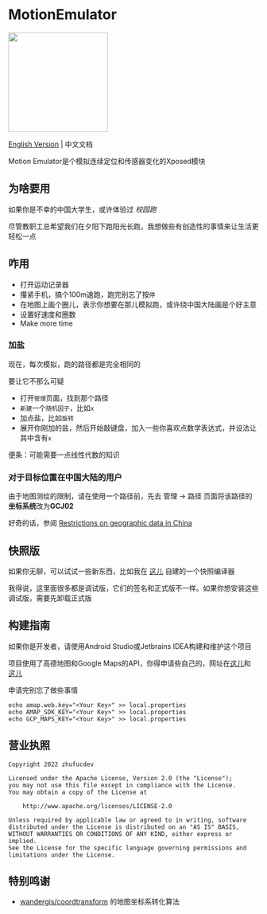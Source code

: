 # MotionEmulator

<img src="https://github.com/zhufucdev/MotionEmulator/blob/main/art/MotionEmulator.svg" width="200">

[English Version](https://github.com/zhufucdev/MotionEmulator/blob/main/README.md) | 中文文档

Motion Emulator是个模拟连续定位和传感器变化的Xposed模块

## 为啥要用

如果你是不幸的中国大学生，或许体验过 _校园跑_

尽管教职工总希望我们在夕阳下跑阳光长跑，我想做些有创造性的事情来让生活更轻松一点

## 咋用

* 打开运动记录器
* 攥紧手机，搞个100m速跑，跑完别忘了按`停`
* 在地图上画个圈儿，表示你想要在那儿模拟跑，或许绕中国大陆画是个好主意
* 设置好速度和圈数
* Make more time

### 加盐
现在，每次模拟，跑的路径都是完全相同的

要让它不那么可疑

* 打开`管理`页面，找到那个路径
* `新建`一个`随机因子`，比如`x`
* 加点盐，比如`旋转`
* 展开你刚加的盐，然后开始敲键盘，加入一些你喜欢点数学表达式，并设法让其中含有`x`

便条：可能需要一点线性代数的知识

### 对于目标位置在中国大陆的用户

由于地图测绘的限制，请在使用一个路径前，先去
管理 -> 路径 页面将该路径的**坐标系统**改为**GCJ02**

好奇的话，参阅
[Restrictions on geographic data in China](https://en.wikipedia.org/wiki/Restrictions_on_geographic_data_in_China)

## 快照版

如果你无聊，可以试试一些新东西，比如我在
[这儿](https://build.zhufucdev.com/job/Motion%20Emulator/)
自建的一个快照编译器

我得说，这里面很多都是调试版，它们的签名和正式版不一样。如果你想安装这些
调试版，需要先卸载正式版

## 构建指南

如果你是开发者，请使用Android Studio或Jetbrains IDEA构建和维护这个项目


项目使用了高德地图和Google Maps的API，你得申请些自己的，网址在[这儿](https://console.amap.com/dev/key/app)和
[这儿](https://developers.google.com/maps/documentation/android-sdk/start)

申请完别忘了做些事情
```shell
echo amap.web.key="<Your Key>" >> local.properties
echo AMAP_SDK_KEY="<Your Key>" >> local.properties
echo GCP_MAPS_KEY="<Your Key>" >> local.properties
```

## 营业执照

```
Copyright 2022 zhufucdev

Licensed under the Apache License, Version 2.0 (the "License");
you may not use this file except in compliance with the License.
You may obtain a copy of the License at

    http://www.apache.org/licenses/LICENSE-2.0

Unless required by applicable law or agreed to in writing, software
distributed under the License is distributed on an "AS IS" BASIS,
WITHOUT WARRANTIES OR CONDITIONS OF ANY KIND, either express or implied.
See the License for the specific language governing permissions and
limitations under the License.
```

## 特别鸣谢

- [wandergis/coordtransform](https://github.com/wandergis/coordtransform) 的地图坐标系转化算法